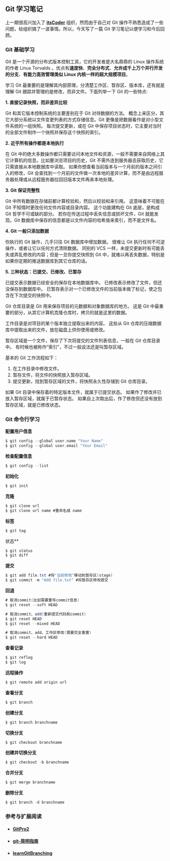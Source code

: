 ## Git 学习笔记

上一期很高兴加入了 **[itsCoder](http://itscoder.com/)** 组织，然而由于自己对 Git 操作不熟悉造成了一些问题，给组织搞了一波事情。所以，今天写了一篇 Git 学习笔记以便学习和今后回顾。

###  Git 基础学习

Git 是一个开源的分布式版本控制工具，它的开发者是大名鼎鼎的 Linux 操作系统的作者 Linus Torvalds 。优点有**速度快**、**完全分布式**、**允许成千上万个并行开发的分支**、**有能力高效管理类似 Linux 内核一样的超大规模项目**。

学习 Git 最重要的是理解其内部原理，分清楚工作区、暂存区、版本库，还有就是理解 Git 跟踪并管理的是修改，而非文件。下面列举一下 Git 的一些特点:

**1. 直接记录快照，而非差异比较**

Git 和其它版本控制系统的主要差别在于 Git 对待数据的方法。 概念上来区分，其它大部分系统以文件变更列表的方式存储信息。Git 更像是把数据看作是对小型文件系统的一组快照。 每次提交更新，或在 Git 中保存项目状态时，它主要对当时的全部文件制作一个快照并保存这个快照的索引。 

**2. 近乎所有操作都是本地执行**

在 Git 中的绝大多数操作都只需要访问本地文件和资源，一般不需要来自网络上其它计算机的信息。比如要浏览项目的历史，Git 不需外连到服务器去获取历史，它只需直接从本地数据库中读取。 如果你想查看当前版本与一个月前的版本之间引入的修改，Git 会查找到一个月前的文件做一次本地的差异计算，而不是由远程服务器处理或从远程服务器拉回旧版本文件再来本地处理。

**3. Git 保证完整性**

Git 中所有数据在存储前都计算校验和，然后以校验和来引用。 这意味着不可能在 Git 不知情时更改任何文件内容或目录内容。 这个功能建构在 Git 底层，是构成 Git 哲学不可或缺的部分。 若你在传送过程中丢失信息或损坏文件，Git 就能发现。Git 数据库中保存的信息都是以文件内容的哈希值来索引，而不是文件名。

**4. Git 一般只添加数据**

你执行的 Git 操作，几乎只往 Git 数据库中增加数据。 很难让 Git 执行任何不可逆操作，或者让它以任何方式清除数据。 同别的 VCS 一样，未提交更新时有可能丢失或弄乱修改的内容；但是一旦你提交快照到 Git 中，就难以再丢失数据，特别是如果你定期的推送数据库到其它仓库的话。

**5. 三种状态：已提交、已修改、已暂存**

已提交表示数据已经安全的保存在本地数据库中。 已修改表示修改了文件，但还没保存到数据库中。 已暂存表示对一个已修改文件的当前版本做了标记，使之包含在下次提交的快照中。

Git 仓库目录是 Git 用来保存项目的元数据和对象数据库的地方。 这是 Git 中最重要的部分，从其它计算机克隆仓库时，拷贝的就是这里的数据。

工作目录是对项目的某个版本独立提取出来的内容。 这些从 Git 仓库的压缩数据库中提取出来的文件，放在磁盘上供你使用或修改。

暂存区域是一个文件，保存了下次将提交的文件列表信息，一般在 Git 仓库目录中。 有时候也被称作“索引”，不过一般说法还是叫暂存区域。

基本的 Git 工作流程如下：

1. 在工作目录中修改文件。
2. 暂存文件，将文件的快照放入暂存区域。
3. 提交更新，找到暂存区域的文件，将快照永久性存储到 Git 仓库目录。

如果 Git 目录中保存着的特定版本文件，就属于已提交状态。 如果作了修改并已放入暂存区域，就属于已暂存状态。 如果自上次取出后，作了修改但还没有放到暂存区域，就是已修改状态。

### Git 命令行学习

**配置用户信息**

```c
$ git config --global user.name "Your Name"
$ git config --global user.email "Your Email"
```

**检查配置信息**

```java
$ git config --list
```

**初始化**

```java
$ git init
```

**克隆**

```java
$ git clone url
$ git clone url name #重命名成 name
```

**标签**

```java
$ git tag 
```

状态**

```java
$ git status
$ git diff
```

**提交**

```java
$ git add file.txt #将"当前修改"移动到暂存区(stage)
$ git commit -m "Add file.txt" #将暂存区修改提交
```

**回退**

```java
# 取消commit(比如需要重写commit信息)
$ git reset --soft HEAD

# 取消commit、add(重新提交代码和commit)
$ git reset HEAD
$ git reset --mixed HEAD

# 取消commit、add、工作区修改(需要完全重置)
$ git reset --hard HEAD
```

**查看记录**

```java
$ git reflog
$ git log
```

**远程操作**

```java
$ git remote add origin url
```

**查看分支**

```java
$ git branch
```

**创建分支**

```java
$ git branch branchname
```

**切换分支**

```java
$ git checkout branchname
```

**创建并切换分支**

```java
$ git checkout -b branchname
```

**合并分支**

```java
$ git merge branchname
```

**删除分支**

```java
$ git branch -d branchname
```

### 参考与扩展阅读

- #### [GitPro2](http://git-scm.com/book/zh/v2/%E8%B5%B7%E6%AD%A5-%E5%85%B3%E4%BA%8E%E7%89%88%E6%9C%AC%E6%8E%A7%E5%88%B6)

- #### [git-简明指南](http://rogerdudler.github.io/git-guide/index.zh.html)

- #### [learnGitBranching](http://pcottle.github.io/learnGitBranching/)


